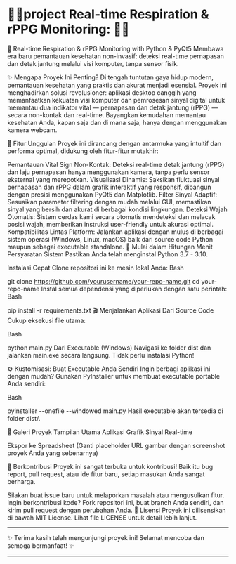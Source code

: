 # 🎯🎯project Real-time Respiration & rPPG Monitoring: 🎯🎯

🚀 Real-time Respiration & rPPG Monitoring with Python & PyQt5
Membawa era baru pemantauan kesehatan non-invasif: deteksi real-time pernapasan dan detak jantung melalui visi komputer, tanpa sensor fisik.

✨ Mengapa Proyek Ini Penting?
Di tengah tuntutan gaya hidup modern, pemantauan kesehatan yang praktis dan akurat menjadi esensial. Proyek ini menghadirkan solusi revolusioner: aplikasi desktop canggih yang memanfaatkan kekuatan visi komputer dan pemrosesan sinyal digital untuk memantau dua indikator vital — pernapasan dan detak jantung (rPPG) — secara non-kontak dan real-time. Bayangkan kemudahan memantau kesehatan Anda, kapan saja dan di mana saja, hanya dengan menggunakan kamera webcam.

🎯 Fitur Unggulan
Proyek ini dirancang dengan antarmuka yang intuitif dan performa optimal, didukung oleh fitur-fitur mutakhir:

Pemantauan Vital Sign Non-Kontak: Deteksi real-time detak jantung (rPPG) dan laju pernapasan hanya menggunakan kamera, tanpa perlu sensor eksternal yang merepotkan.
Visualisasi Dinamis: Saksikan fluktuasi sinyal pernapasan dan rPPG dalam grafik interaktif yang responsif, dibangun dengan presisi menggunakan PyQt5 dan Matplotlib.
Filter Sinyal Adaptif: Sesuaikan parameter filtering dengan mudah melalui GUI, memastikan sinyal yang bersih dan akurat di berbagai kondisi lingkungan.
Deteksi Wajah Otomatis: Sistem cerdas kami secara otomatis mendeteksi dan melacak posisi wajah, memberikan instruksi user-friendly untuk akurasi optimal.
Kompatibilitas Lintas Platform: Jalankan aplikasi dengan mulus di berbagai sistem operasi (Windows, Linux, macOS) baik dari source code Python maupun sebagai executable standalone.
🚀 Mulai dalam Hitungan Menit
Persyaratan Sistem
Pastikan Anda telah menginstal Python 3.7 - 3.10.

Instalasi Cepat
Clone repositori ini ke mesin lokal Anda:
Bash

git clone https://github.com/yourusername/your-repo-name.git
cd your-repo-name
Instal semua dependensi yang diperlukan dengan satu perintah:
Bash

pip install -r requirements.txt
🎬 Menjalankan Aplikasi
Dari Source Code
Cukup eksekusi file utama:

Bash

python main.py
Dari Executable (Windows)
Navigasi ke folder dist dan jalankan main.exe secara langsung. Tidak perlu instalasi Python!

⚙️ Kustomisasi: Buat Executable Anda Sendiri
Ingin berbagi aplikasi ini dengan mudah? Gunakan PyInstaller untuk membuat executable portable Anda sendiri:

Bash

pyinstaller --onefile --windowed main.py
Hasil executable akan tersedia di folder dist/.

📸 Galeri Proyek
Tampilan Utama Aplikasi	Grafik Sinyal Real-time

Ekspor ke Spreadsheet
(Ganti placeholder URL gambar dengan screenshot proyek Anda yang sebenarnya)

🤝 Berkontribusi
Proyek ini sangat terbuka untuk kontribusi! Baik itu bug report, pull request, atau ide fitur baru, setiap masukan Anda sangat berharga.

Silakan buat issue baru untuk melaporkan masalah atau mengusulkan fitur.
Ingin berkontribusi kode? Fork repositori ini, buat branch Anda sendiri, dan kirim pull request dengan perubahan Anda.
📜 Lisensi
Proyek ini dilisensikan di bawah MIT License. Lihat file LICENSE untuk detail lebih lanjut.



---

✨ Terima kasih telah mengunjungi proyek ini! Selamat mencoba dan semoga bermanfaat! ✨

---


